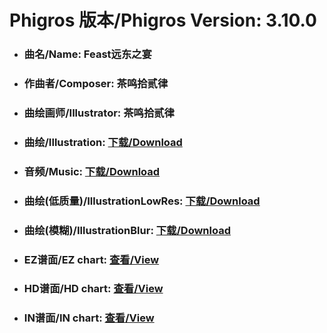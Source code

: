 
# Phigros 版本/Phigros Version:  3.10.0

- ### __曲名/Name:  Feast远东之宴__

- ### __作曲者/Composer:  茶鸣拾贰律__

- ### __曲绘画师/Illustrator:  茶鸣拾贰律__

- ### __曲绘/Illustration:  [下载/Download](https://github.com/Po6647A/WebAssests/releases/download/3.10.0/984.png)__

- ### __音频/Music:  [下载/Download](https://github.com/Po6647A/WebAssests/releases/download/3.10.0/1653.ogg)__

- ### __曲绘(低质量)/IllustrationLowRes:  [下载/Download](https://github.com/Po6647A/WebAssests/releases/download/3.10.0/1476.png)__

- ### __曲绘(模糊)/IllustrationBlur:  [下载/Download](https://github.com/Po6647A/WebAssests/releases/download/3.10.0/0)__


- ### __EZ谱面/EZ chart:  [查看/View](./EZ.json/index.html)__

- ### __HD谱面/HD chart:  [查看/View](./HD.json/index.html)__

- ### __IN谱面/IN chart:  [查看/View](./IN.json/index.html)__
